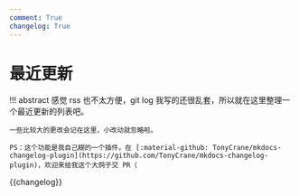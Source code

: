 ```yaml
---
comment: True
changelog: True
---
```


# 最近更新

!!! abstract
    感觉 rss 也不太方便，git log 我写的还很乱套，所以就在这里整理一个最近更新的列表吧。

    一些比较大的更改会记在这里，小改动就忽略啦。

    PS：这个功能是我自己糊的一个插件，在 [:material-github: TonyCrane/mkdocs-changelog-plugin](https://github.com/TonyCrane/mkdocs-changelog-plugin)，欢迎来给我这个大鸽子交 PR（

{{changelog}}
